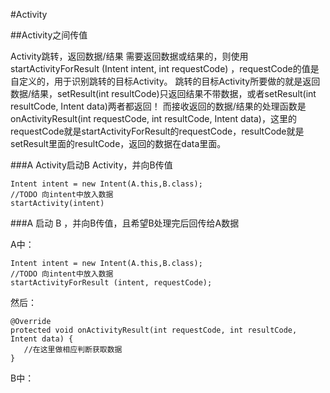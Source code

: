 #Activity

##Activity之间传值

Activity跳转，返回数据/结果
   需要返回数据或结果的，则使用startActivityForResult (Intent intent, int requestCode)
，requestCode的值是自定义的，用于识别跳转的目标Activity。
   跳转的目标Activity所要做的就是返回数据/结果，setResult(int resultCode)只返回结果不带数据，或者setResult(int resultCode, Intent data)两者都返回！
   而接收返回的数据/结果的处理函数是onActivityResult(int requestCode, int resultCode, Intent data)，这里的requestCode就是startActivityForResult的requestCode，resultCode就是setResult里面的resultCode，返回的数据在data里面。

###A Activity启动B Activity，并向B传值
	
	Intent intent = new Intent(A.this,B.class);
	//TODO 向intent中放入数据
	startActivity(intent)

###A 启动 B ，并向B传值，且希望B处理完后回传给A数据

A中：

	Intent intent = new Intent(A.this,B.class);
	//TODO 向intent中放入数据
	startActivityForResult (intent, requestCode);

然后：

	@Override 
	protected void onActivityResult(int requestCode, int resultCode, Intent data) { 
	   //在这里做相应判断获取数据
	} 

B中：

	
	